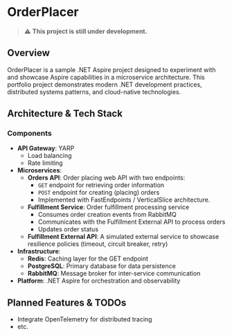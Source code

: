 # OrderPlacer

> ⚠️ **This project is still under development.**

## Overview

OrderPlacer is a sample .NET Aspire project designed to experiment with and showcase Aspire capabilities in a microservice architecture. This portfolio project demonstrates modern .NET development practices, distributed systems patterns, and cloud-native technologies.

## Architecture & Tech Stack

### Components

- **API Gateway**: YARP
  - Load balancing
  - Rate limiting
- **Microservices**:
  - **Orders API**: Order placing web API with two endpoints:
    - `GET` endpoint for retrieving order information
    - `POST` endpoint for creating (placing) orders
    - Implemented with FastEndpoints / VerticalSlice architecture. 
  - **Fulfillment Service**: Order fulfillment processing service
    - Consumes order creation events from RabbitMQ
    - Communicates with the Fulfillment External API to process orders
    - Updates order status
  - **Fulfillment External API**: A simulated external service to showcase resilience policies (timeout, circuit breaker, retry)
- **Infrastructure**:
  - **Redis**: Caching layer for the GET endpoint
  - **PostgreSQL**: Primary database for data persistence
  - **RabbitMQ**: Message broker for inter-service communication
- **Platform**: .NET Aspire for orchestration and observability

## Planned Features & TODOs

- Integrate OpenTelemetry for distributed tracing
- etc.